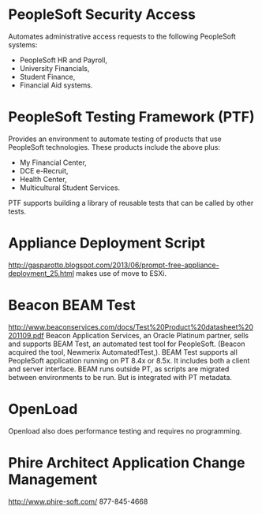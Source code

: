 
# PeopleSoft Security Access
Automates administrative access requests to the following PeopleSoft systems: 

* PeopleSoft HR and Payroll, 
* University Financials, 
* Student Finance, 
* Financial Aid systems.
 
# PeopleSoft Testing Framework (PTF)
Provides an environment to automate testing of products that use PeopleSoft technologies. These products include
the above plus: 

* My Financial Center, 
* DCE e-Recruit, 
* Health Center, 
* Multicultural Student Services.
 
PTF supports building a library of reusable tests that can be called by other tests. 

# Appliance Deployment Script
http://gasparotto.blogspot.com/2013/06/prompt-free-appliance-deployment_25.html
makes use of move to ESXi. 

# Beacon BEAM Test
http://www.beaconservices.com/docs/Test%20Product%20datasheet%20201109.pdf
Beacon Application Services, 
an Oracle Platinum partner, sells and supports BEAM Test, an automated test tool for PeopleSoft. (Beacon acquired the tool, Newmerix Automated!Test,). BEAM Test supports all PeopleSoft application running on PT 8.4x or 8.5x.
It includes both a client and server interface.
BEAM runs outside PT, as scripts are migrated between environments to be run.
But is integrated with PT metadata. 

# OpenLoad
Openload also does performance testing and requires no programming. 

# Phire Architect Application Change Management
http://www.phire-soft.com/
877-845-4668
